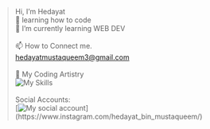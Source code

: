 >  Hi, I’m Hedayat
> <br>
 👀 learning how to code
> <br>
 🌱 I’m currently learning WEB DEV
> <br>
> <br>
> 📫 How to Connect me.
> <br>
 hedayatmustaqueem3@gmail.com
> <br>
> <br>
🎨 My Coding Artistry
> <br>
![My Skills](https://skillicons.dev/icons?i=html,css,c,cpp,java,latex,js,)
> <br>
> <br>
Social Accounts:
> <br>
[![My social account](https://skillicons.dev/icons?i=instagram,linkedin,twitter,)](https://www.instagram.com/hedayat_bin_mustaqueem/)


<!---
hedayat-mustaqueem/hedayat-mustaqueem is a ✨ special ✨ repository because its `README.md` (this file) appears on your GitHub profile.
You can click the Preview link to take a look at your changes.
--->
